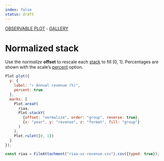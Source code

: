 ```yaml
---
index: false
status: draft
---
```


<div style="color: grey; font: 13px/25.5px var(--sans-serif); text-transform: uppercase;"><h1 style="display: none;">Plot: Normalized stack</h1><a href="/plot">Observable Plot</a> › <a href="/@observablehq/plot-gallery">Gallery</a></div>

# Normalized stack

Use the _normalize_ **offset** to rescale each [stack](https://observablehq.com/plot/transforms/stack#stack-options) to fill [0, 1]. Percentages are shown with the scale’s [percent](https://observablehq.com/plot/features/scales#scale-transforms) option.

```js echo
Plot.plot({
  y: {
    label: "↑ Annual revenue (%)",
    percent: true
  },
  marks: [
    Plot.areaY(
      riaa,
      Plot.stackY(
        {offset: "normalize", order: "group", reverse: true},
        {x: "year", y: "revenue", z: "format", fill: "group"}
      )
    ),
    Plot.ruleY([0, 1])
  ]
});
```

```js echo
const riaa = FileAttachment("riaa-us-revenue.csv").csv({typed: true});
```
